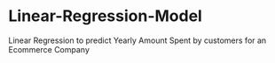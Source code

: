 # Linear-Regression-Model
Linear Regression to predict Yearly Amount Spent by customers for an Ecommerce Company
